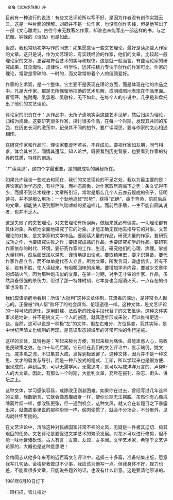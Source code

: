      金梅《文海求珠集》序 

  目前有一种流行的说法：有些文艺评论所以写不好，是因为作者没有创作实践云云。这是一种片面的理解。刘勰并不是一位作家，也没有创作实践，但是他写出了一部《文心雕龙》。古往今来无数著名作家，却谁也未能写出一部这样的书，与之抗衡。钟嵘的《诗品》也是如此。 

  当然，我也常劝初学写作的同志：如果愿意读一些文艺理论，最好是读那些大作家的文章。这只是说，作为文艺理论，有实践经验的作家，他们的文章，比较起一般理论家的文章，更容易符合艺术的实际和规律。这是就一般而言。有些理论家的研究成果，其全面性、规律性、科学性，远非把精力专注于创作的作家可比。作家的理论，常常是零碎的、一时的，而又常常带着个人的偏颇爱好。 

  作家的艺术观，是一个整体。它主要不是表现在理论方面，而是体现在他的作品之中。凡是大作家，都是无所保留地把他的艺术见解，或明或暗地表现在作品里面。曹雪芹、施耐庵、吴承恩、吴敬梓，无不如此。在每个人的小说中，几乎是和盘托出了他们的文艺理论。 

  评论家的职责在于：从作品中，无所孑遗地钩索这些艺术见解，然后归纳为理论，归结为规律。这要研究很多作家，探讨很多作品，在每一个时期，发现其共同的东西，在历史长河的激荡中，记录其不同的拍节。要广读深思，要与作家的文心相通相印。 

  在研究作家和作品时，理论家要虚怀若谷，不存成见。要视作家如友朋，同气相求，体会其甘苦，同情其遭际，知人论世。既要看到历史背景，也要看到作家的特异的性质，特殊的创造。 

  “广读深思”，这四个字最重要，是刘勰成功的奥秘所在。 

  如果允许我谈一些过去和现在，我们的文艺理论的不足之处，我以为最主要的是：评论家的治学态度，有些浮浅，而神态高傲，对作家取居高临下之势；条文记得不少，而摸不到艺术规律；文章所引证，常常是那么几个人云亦云现成的例子，证明读书，并不是那么用功；一个劲地追赶“形势”，获得“正确”，疲于奔命，前前后后的文章，都能使人感到那种气喘嘘嘘的紧迫样儿。而前后矛盾，一生不能自圆其说者，也并不乏人。 

  这是失败了的文艺理论。对文艺理论有所误解，做起来就必有偏差。一切理论都有具体对象。系统地全面地研究了它的对象。才能正确无误地去指导它的对象。文艺理论的对象，是文学家和文学作品。要阅读大量的作品，研究大量的作家。要研究成功之作，也要研究失败之作；要研究成熟的作品，也要研究初学的作品。要研究作家依存的时代、环境，要研究作家的工作、生活，研究他们的心理、病理。掌握大量材料，然后面壁加以深思，谨慎地提出论点。要取精用宏，要才识兼备。要代作家作品立言，而不单单是代圣人立言。所为文章，所发言词，谦虚信实，若有不足，若有不胜，使人读起来，有咀嚼回味的余地。要增加学术内容，要减少文章中的烟硝火气，因为那种炮击似的文章，在某一时期，对手无寸铁的作家、作品，虽然具备很强的杀伤力，但过了那一特殊时刻，它本身也会烟消火灭，一点存在的价值也没有了。 

  我们应该清醒地看到：所谓“大批判”这种文章体制，其流毒的深远，是非常令人担心的。正像被“四人帮”败坏了的社会风尚、伦理道德一样。这种文体，是文艺评论的一种可悲的退化，是用封建、法西斯的政治手段代替了的文艺批评。这种文体实事求是地讲，并不是姚文元一个人的创造，就其逐步形成来说，可以推得更远一些。当然，这可以说是一种极“左”的文体，但左右难分，方位易变，究其实际，是中世纪黑暗文化统制的再现，是意识形态领域里的非常可怕的倒行逆施。 

  这样的文体，其特色是：写起来极为方便，骂起来极为痛快，最能盅惑人心，易收愚民政策之效。在四十年代后期，它已经在我们的文艺评论中，显示端倪。姚文元、戚本禹之流，不过集其大成，发挥到极致罢了。这种文体，因为并不是一种文思、文才的启发与导引，而是一种八股式的程式、工架，所以学起来也是很方便、很现成的。弄到后来，可以无需学问，无需思考，就可以写成洋洋万言的、声势吓人的大文章。因此，有那么一个时期，大批判文章，充斥在报刊、杂志、街头、讲坛之上。 

  这种文体，学习感染容易，戒除改正则甚困难。如果你在过去，曾经写过几年这样的文章，我敢断言，它就会像恶魔缠身一样，使你长期无法摆脱。虽然你有心像戒除鸦片烟一样，想改弦更张，但一遇到机会，这种文风，就又会在新题目之下暴露出来，就像故事里说的那种厨师一样，偷肉偷惯了，就会不分场合，不分里外，见肉就往怀里揣的。 

  在文艺评论中，清除这种对民族国家非常不祥的文风，无疑是一件极其迫切、极其艰巨的任务。文艺评论是要促进文学艺术的繁荣发展。对花木可以进行修剪，但不能一味地诉诸砍伐。古人有言：友直、友谅、友多闻。文学艺术家，希望于文艺评论家的，大概也是这种意思吧！ 

  金梅同志从他多年来写的近百篇文艺评论中，选择三十多篇，准备结集出版，愿意我写几句话。金梅帮我做过不少事，我应该为他写一点。但我身体不好，视力也差，不能看很多文章，只能说些题外的话，也没有什么新意。这是要请他原谅的。 

  1981年6月10日灯下 

  一鸣扫描，雪儿校对 

